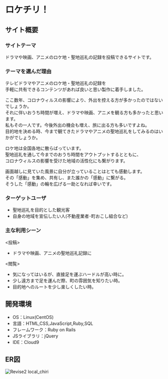 # ロケチリ！

## サイト概要

### サイトテーマ
ドラマや映画、アニメのロケ地・聖地巡礼の記録を投稿できるサイトです。

### テーマを選んだ理由
テレビドラマやアニメのロケ地・聖地巡礼の記録を<br>
手軽に共有できるコンテンツがあれば良いと思い製作に着手しました。

ここ数年、コロナウィルスの影響により、外出を控える方が多かったのではないでしょうか。<br>
それに伴いおうち時間が増え、ドラマや映画、アニメを観る方も多かったと思います。<br>
私もその一人です。今後外出の機会も増え、旅に出る方も多いですよね。<br>
目的地を決める時、今まで観てきたドラマやアニメの聖地巡礼をしてみるのはいかがでしょうか。<br>

ロケ地は全国各地に散らばっています。<br>
聖地巡礼を通して今までのおうち時間をアウトプットするとともに、<br>
コロナウィルスの影響を受けた地域の活性化にも繋がります。<br>

画面越しに見ていた風景に自分が立っていることはとても感動します。<br>
その「感動」を集め、共有し、また誰かの「感動」に繋がる。<br>
そうした「感動」の輪を広げる一助となれば幸いです。<br>

### ターゲットユーザ
- 聖地巡礼を目的とした観光客
- 自身の地域を宣伝したい人(不動産業者･町おこし組合など)

### 主な利用シーン
<投稿>
- ドラマや映画、アニメの聖地巡礼記録に

<閲覧>
- 気になってはいるが、直接足を運ぶハードルが高い時に。
- 少し遠方まで足を運んだ際、町の雰囲気を知りたい時。
- 目的地へのルートを少し楽しくしたい時。


## 開発環境
- OS：Linux(CentOS)
- 言語：HTML,CSS,JavaScript,Ruby,SQL
- フレームワーク：Ruby on Rails
- JSライブラリ：jQuery
- IDE：Cloud9

## ER図
![Revise2  local_chiri](https://user-images.githubusercontent.com/106375669/182026502-7c868a3b-9e33-4a3e-9d64-1463a434c710.png)
